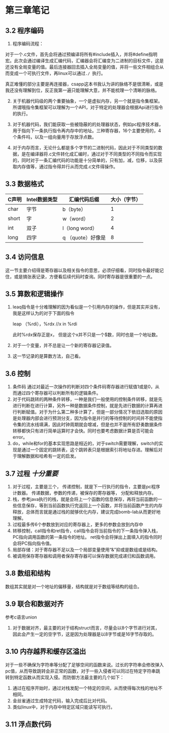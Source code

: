 # 第三章笔记

## 3.2 程序编码

1. 程序编码流程：

对于一个.c文件，首先会将通过预编译将所有#include插入，并将#define指明宏。此次会通过编译生成汇编代码，汇编器会将汇编变为二进制的目标文件，这是还没有全局变量的值。最后连接器回去插入全局变量的值，并将一些文件相组合从而变成一个可执行文件，再linux可以通过`./ `执行。

真正难懂的部分主要是再连接器，csapp这本书我认为讲的脉络不是很清晰，或是我还没有理解到位，反正我第一遍只能理解大意，并不能梳理一个清晰的脉络。

2. 关于机器代码级的两个重要抽象，一个是虚拟内存，另一个就是指令集框架。
   所谓哦指令集框架可以理解为一个API，对于特定的处理器会根据Api进行指令的执行。

3. 对于机器代码，我们能获取一些被隐蔽的的处理器状态，例如pc程序技术器，用于指向下一条执行指令再内存中的地址。三种寄存器，16个主要使用的，4个条件吗，以及一组向量用于存放浮点数。

4. 对于内存而言，无论什么都是多个字节的二进制代码，因此对于不同类型的数据，是在编译器将.c文件转化成汇编时，通过对于不同类型的不同指令而实现的，同时对于一条汇编代码的功能是十分简单的，只有加，减，位移，以及获取内存值等，通过指令得并行从而完成.c文件得操作。

## 3.3 数据格式

| C声明 | Intel数据类型 | 汇编代码后缀      | 大小（字节） |
| ----- | ------------- | ----------------- | ------------ |
| char  | 字节          | b（byte）         | 1            |
| short | 字            | w（word）         | 2            |
| int   | 双子          | l（long word）    | 4            |
| long  | 四字          | q （quote）好像是 | 8            |

## 3.4 访问信息

这一节主要介绍得是寄存器以及相关指令的意思，必须仔细看，同时指令最好能记住，或是搞张表记录，方便看后续代码时查询。同时寄存器是很重要的一点。

## 3.5 算数和逻辑操作

1. leaq指令是十分难理解的因为看似是一个引用内存的操作，但是其实并没有，我是这样认为的对于下面的指令

   leap （%rdi），%rdx   //x in %rdi

   此时%rdx保存正是x， 但是这个x并不只是一个$数，同时也是一个地址数。

2. 对于一个变量，并不总是让一个新的寄存器记录值。

3. 这一节记录的是算数方法，自己看。



## 3.6 控制

1. 条件码 通过对最近一次操作的判断对四个条件码寄存器进行赋值1或是0，从而通过四个寄存器可以判断所有的逻辑条件。
2. 对于代码跳转的两种条件转移，一种是我们一般使用的控制条件转移，就是先进行判断在进行计算，另外一种是数据条件控制，就是先进行数据的计算再进行判断赋值。对于为什么第二种多计算了，但是一部分情况下依旧选取的原因是处理器内部会进行预测分支，因为指令是并行的等待控制的时间并不能使指令集的流水线填满，因此时钟周期就会增减，但是也并不是所有舒勇数据条件转移都快只有进行简单运算时才会快。同时也要考虑数据计算是否可能会error。
3. do，while和for的基本实现思路是相近的，对于switch需要理解，switch的实现是通过一个固定的跳转表，这个跳转表只是根据索引将地址存进。理解后对于理解数据和哈希有一定的启发。

## 3.7 过程   *十分重要*

1. 对于过程，主要是三个，
   传递控制，就是下一行执行的指令，主要是pc程序计数器。
   传递数据，参数的传递，被保存的寄存器等，
   分配和释放内存。
2. 栈，参考java执行的栈，就是会将上一个函数的信息保存，再将当前函数的一些信息保存，等到当前函数执行完返回上一个函数，并将当前函数产生的内存释放，总体而言就是通过栈的就够优化内存，建议完成bomb-lab从而更好地理解。
3. 过程最多传6个参数放到对应的寄存器上，更多的参数会放到内存中
4. 转移控制，call指令和ret指令，call指令会将当前指令的下一条指令弹入栈，PC指向调用函数的第一条指令的地址。
   ret指令会将弹出上面填入的指令同时会将PC指向指令值。
5. 局部存储：对于寄存器不足以及一个局部变量使用“&”抑或是数组或是结构。
6. 被调用保存寄存器和调用者保存寄存器可以保存数据完成递归和函数调用。

## 3.8 数组和结构

数组其实就是对一个地址的偏移量，结构就是对于数组等结构的组合。

## 3.9 联合和数据对齐

参考c语言union

1. 对于数据对齐，最主要的对于结构struct而言，尽量会以8个字节进行对其，因此会产生一定的空字节，这是因为处理器是以8字节或是16字节存取的。

## 3.10  内存越界和缓存区溢出

对于一些不确保为字符串等分配了足够空间的函数来说。过长的字符串会修改弹入pc值，从而导致跳转会非正常的函数，对于一些入侵者可以同过在特定字符串跳转到特定函数从而实现入侵。而防御方法最主要的几个如下：

1. 通过在程序开始时，通过对栈发配一个特定的空间，从而使得每次栈的地址不相同。
2. 金丝雀通过生成特定代码，输入完成后比对代码。
3. 类似linux中，对于内存中特定区域只能读写可执行。



## 3.11 浮点数代码

